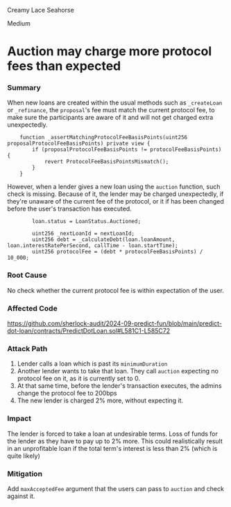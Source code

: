 Creamy Lace Seahorse

Medium

# Auction may charge more protocol fees than expected

### Summary

When new loans are created within the usual methods such as `_createLoan` or `_refinance`, the `proposal`'s fee must match the current protocol fee, to make sure the participants are aware of it and will not get charged extra unexpectedly.

```solidity
    function _assertMatchingProtocolFeeBasisPoints(uint256 proposalProtocolFeeBasisPoints) private view {
        if (proposalProtocolFeeBasisPoints != protocolFeeBasisPoints) {
            revert ProtocolFeeBasisPointsMismatch();
        }
    }
```

However, when a lender gives a new loan using the `auction` function, such check is missing. Because of it, the lender may be charged unexpectedly, if they're unaware of the current fee of the protocol, or it if has been changed before the user's transaction has executed.

```solidity
        loan.status = LoanStatus.Auctioned;

        uint256 _nextLoanId = nextLoanId;
        uint256 debt = _calculateDebt(loan.loanAmount, loan.interestRatePerSecond, callTime - loan.startTime);
        uint256 protocolFee = (debt * protocolFeeBasisPoints) / 10_000;
```

### Root Cause

No check whether the current protocol fee is within expectation of the user.

### Affected Code
https://github.com/sherlock-audit/2024-09-predict-fun/blob/main/predict-dot-loan/contracts/PredictDotLoan.sol#L581C1-L585C72

### Attack Path

1. Lender calls a loan which is past its `minimumDuration`
2. Another lender wants to take that loan. They call `auction` expecting no protocol fee on it, as it is currently set to 0.
3. At that same time, before the lender's transaction executes, the admins change the protocol fee to 200bps 
4. The new lender is charged 2% more, without expecting it. 

### Impact
The lender is forced to take a loan at undesirable terms. Loss of funds for the lender as they have to pay up to 2% more. This could realistically result in an unprofitable loan if the total term's interest is less than 2% (which is quite likely)

### Mitigation
Add `maxAcceptedFee` argument that the users can pass to `auction` and check against it.